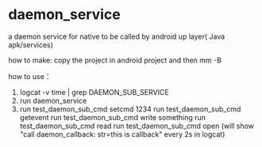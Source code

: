 # daemon_service
a daemon service for native to be called by android up layer( Java apk/services)

how to make:
copy the project in android project and then mm -B

how to use：
1. logcat -v time | grep DAEMON_SUB_SERVICE
2. run daemon_service
3. run test_daemon_sub_cmd setcmd 1234
   run test_daemon_sub_cmd getevent
   run test_daemon_sub_cmd write something
   run test_daemon_sub_cmd read
   run test_daemon_sub_cmd open (will show "call daemon_callback: str=this is callback" every 2s in logcat)
   
